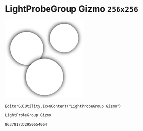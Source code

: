 # LightProbeGroup Gizmo `256x256`
<img src="/img/LightProbeGroup%20Gizmo.png" width=256 height=256>

``` CSharp
EditorGUIUtility.IconContent("LightProbeGroup Gizmo")
```
```
LightProbeGroup Gizmo
```
```
8637817332950654064
```
